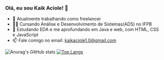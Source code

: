 ### Olá, eu sou Kaik Aciole! 👋


- 🔭 Atualmente trabalhando como freelancer
- 👨‍💻 Cursando Análise e Desenvolvimento de Sistemas(ADS) no IFPB
- 🌱 Estudando EDA e me aprofundando em Java e web, com HTML, CSS e JavaScript
- 📫 Fale comigo no email: kaikaciole1.0@gmail.com

<p></p>

![Anurag's GitHub stats](https://github-readme-stats.vercel.app/api?username=KaikAciole&show_icons=true&theme=transparent&locale=pt-br) [![Top Langs](https://github-readme-stats.vercel.app/api/top-langs/?username=KaikAciole&layout=donut&theme=transparent&locale=pt-br)](https://github.com/anuraghazra/github-readme-stats) 

